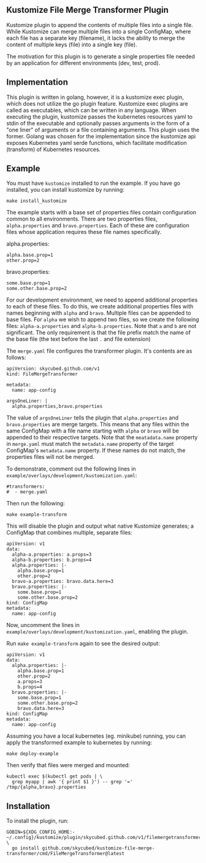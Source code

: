 ## Kustomize File Merge Transformer Plugin

Kustomize plugin to append the contents of multiple files into a single file. While Kustomize can merge
multiple files into a single ConfigMap, where each file has a separate key (filename), it lacks the ability
to merge the content of multiple keys (file) into a single key (file).

The motivation for this plugin is to generate a single properties file needed by an application for different
environments (dev, test, prod).

## Implementation

This plugin is written in golang, however, it is a kustomize exec plugin, which does not utilize the go
plugin feature. Kustomize exec plugins are called as executables, which can be written in any language.
When executing the plugin, kustomize passes the kubernetes resources yaml to stdin of the executable and
optionally passes arguments in the form of a "one liner" of arguments or a file containing arguments. 
This plugin uses the former. Golang was chosen for the implementation since the kustomize api exposes 
Kubernetes yaml serde functions, which facilitate modification (transform) of Kubernetes resources.

## Example

You must have `kustomize` installed to run the example. If you have go installed, you can install kustomize by running:

```
make install_kustomize
```

The example starts with a base set of properties files contain configuration common to all environments. There are
two properties files, `alpha.properties` and `bravo.properties`. Each of these are configuration files whose 
application requires these file names specifically.

alpha.properties:
```
alpha.base.prop=1
other.prop=2
```

bravo.properties:
```
some.base.prop=1
some.other.base.prop=2
```

For our development environment, we need to append additional properties to each of these files. To do this,
we create additional properties files with names beginning with `alpha` and `bravo`. Multiple files can be
appended to base files. For `alpha` we wish to append two files, so we create the following files: 
`alpha-a.properties` and `alpha-b.properties`. Note that `a` and `b` are not significant. The only requirement is
that the file prefix match the name of the base file (the text before the last `.` and file extension)

The `merge.yaml` file configures the transformer plugin. It's contents are as follows:

```
apiVersion: skycubed.github.com/v1
kind: FileMergeTransformer

metadata:
  name: app-config

argsOneLiner: |
  alpha.properties,bravo.properties
```

The value of `argsOneLiner` tells the plugin that `alpha.properties` and `bravo.properties` are merge targets. This
means that any files within the same ConfigMap with a file name starting with `alpha` or `bravo` will be appended to
their respective targets. Note that the `meatadata.name` property in `merge.yaml` must match the `metadata.name` 
property of the target ConfigMap's `metadata.name` property. If these names do not match, the properties files will
not be merged.

To demonstrate, comment out the following lines in `example/overlays/development/kustomization.yaml`:

```
#transformers:
#  - merge.yaml
```

Then run the following:

```
make example-transform
```

This will disable the plugin and output what native Kustomize generates; a ConfigMap that combines multiple, 
separate files:

```
apiVersion: v1
data:
  alpha-a.properties: a.props=3
  alpha-b.properties: b.props=4
  alpha.properties: |-
    alpha.base.prop=1
    other.prop=2
  bravo-a.properties: bravo.data.here=3
  bravo.properties: |-
    some.base.prop=1
    some.other.base.prop=2
kind: ConfigMap
metadata:
  name: app-config
```

Now, uncomment the lines in `example/overlays/development/kustomization.yaml`, enabling the plugin. 

Run `make example-transform` again to see the desired output:

```
apiVersion: v1
data:
  alpha.properties: |-
    alpha.base.prop=1
    other.prop=2
    a.props=3
    b.props=4
  bravo.properties: |-
    some.base.prop=1
    some.other.base.prop=2
    bravo.data.here=3
kind: ConfigMap
metadata:
  name: app-config
```

Assuming you have a local kubernetes (eg. minikube) running, you can apply the transformed example 
to kubernetes by running:

```
make deploy-example
```

Then verify that files were merged and mounted:

```
kubectl exec $(kubectl get pods | \
  grep myapp | awk '{ print $1 }') -- grep '=' /tmp/{alpha,bravo}.properties
```

## Installation

To install the plugin, run:

```
GOBIN=${XDG_CONFIG_HOME:-~/.config}/kustomize/plugin/skycubed.github.com/v1/filemergetransformer \
  go install github.com/skycubed/kustomize-file-merge-transformer/cmd/FileMergeTransformer@latest
```
